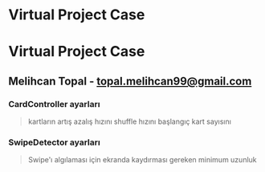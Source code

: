 # Virtual Project Case

# Virtual Project Case
## Melihcan Topal - topal.melihcan99@gmail.com

### CardController ayarları
> kartların artış azalış hızını 
> shuffle hızını
> başlangıç kart sayısını

### SwipeDetector ayarları
> Swipe'ı algılaması için ekranda kaydırması gereken minimum uzunluk
